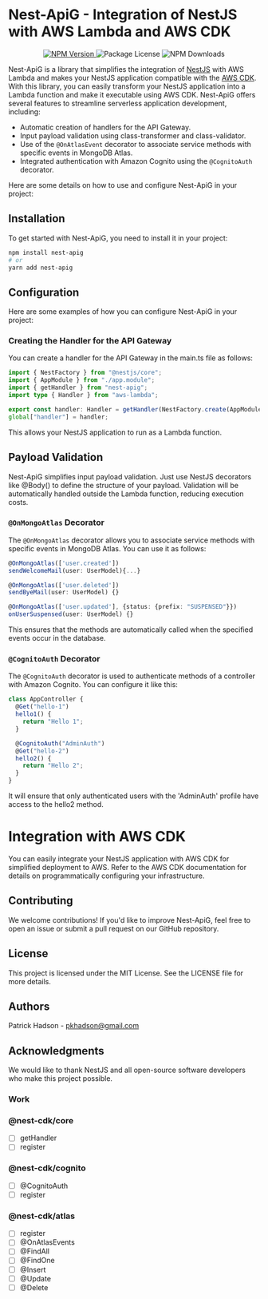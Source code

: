 # Nest-ApiG - Integration of NestJS with AWS Lambda and AWS CDK

  <p  align="center">
      <a href="https://npmjs.com/nest-apig">
          <img  src="https://img.shields.io/npm/v/nest-apig.svg"  alt="NPM Version"  />
      </a>
      <img  src="https://img.shields.io/npm/l/nest-apig.svg"  alt="Package License"  />
      <img  src="https://img.shields.io/npm/dm/nest-apig.svg"  alt="NPM Downloads"  />
  </p>

Nest-ApiG is a library that simplifies the integration of [NestJS](https://nestjs.com/) with AWS Lambda and makes your NestJS application compatible with the [AWS CDK](https://aws.amazon.com/cdk/). With this library, you can easily transform your NestJS application into a Lambda function and make it executable using AWS CDK. Nest-ApiG offers several features to streamline serverless application development, including:

- Automatic creation of handlers for the API Gateway.
- Input payload validation using class-transformer and class-validator.
- Use of the `@OnAtlasEvent` decorator to associate service methods with specific events in MongoDB Atlas.
- Integrated authentication with Amazon Cognito using the `@CognitoAuth` decorator.

Here are some details on how to use and configure Nest-ApiG in your project:

## Installation

To get started with Nest-ApiG, you need to install it in your project:

```bash
npm install nest-apig
# or
yarn add nest-apig
```

## Configuration

Here are some examples of how you can configure Nest-ApiG in your project:

### Creating the Handler for the API Gateway

You can create a handler for the API Gateway in the main.ts file as follows:

```typescript
import { NestFactory } from "@nestjs/core";
import { AppModule } from "./app.module";
import { getHandler } from "nest-apig";
import type { Handler } from "aws-lambda";

export const handler: Handler = getHandler(NestFactory.create(AppModule));
global["handler"] = handler;
```

This allows your NestJS application to run as a Lambda function.

## Payload Validation

Nest-ApiG simplifies input payload validation. Just use NestJS decorators like @Body() to define the structure of your payload. Validation will be automatically handled outside the Lambda function, reducing execution costs.

### `@OnMongoAtlas` Decorator

The `@OnMongoAtlas` decorator allows you to associate service methods with specific events in MongoDB Atlas. You can use it as follows:

```typescript
@OnMongoAtlas(['user.created'])
sendWelcomeMail(user: UserModel){...}

@OnMongoAtlas(['user.deleted'])
sendByeMail(user: UserModel) {}

@OnMongoAtlas(['user.updated'], {status: {prefix: "SUSPENSED"}})
onUserSuspensed(user: UserModel) {}
```

This ensures that the methods are automatically called when the specified events occur in the database.

### `@CognitoAuth` Decorator

The `@CognitoAuth` decorator is used to authenticate methods of a controller with Amazon Cognito. You can configure it like this:

```typescript
class AppController {
  @Get("hello-1")
  hello1() {
    return "Hello 1";
  }

  @CognitoAuth("AdminAuth")
  @Get("hello-2")
  hello2() {
    return "Hello 2";
  }
}
```

It will ensure that only authenticated users with the 'AdminAuth' profile have access to the hello2 method.

# Integration with AWS CDK

You can easily integrate your NestJS application with AWS CDK for simplified deployment to AWS. Refer to the AWS CDK documentation for details on programmatically configuring your infrastructure.

## Contributing

We welcome contributions! If you'd like to improve Nest-ApiG, feel free to open an issue or submit a pull request on our GitHub repository.

## License

This project is licensed under the MIT License. See the LICENSE file for more details.

## Authors

Patrick Hadson - pkhadson@gmail.com

## Acknowledgments

We would like to thank NestJS and all open-source software developers who make this project possible.

### Work

### @nest-cdk/core

- [ ] getHandler
- [ ] register

### @nest-cdk/cognito

- [ ] @CognitoAuth
- [ ] register

### @nest-cdk/atlas

- [ ] register
- [ ] @OnAtlasEvents
- [ ] @FindAll
- [ ] @FindOne
- [ ] @Insert
- [ ] @Update
- [ ] @Delete
